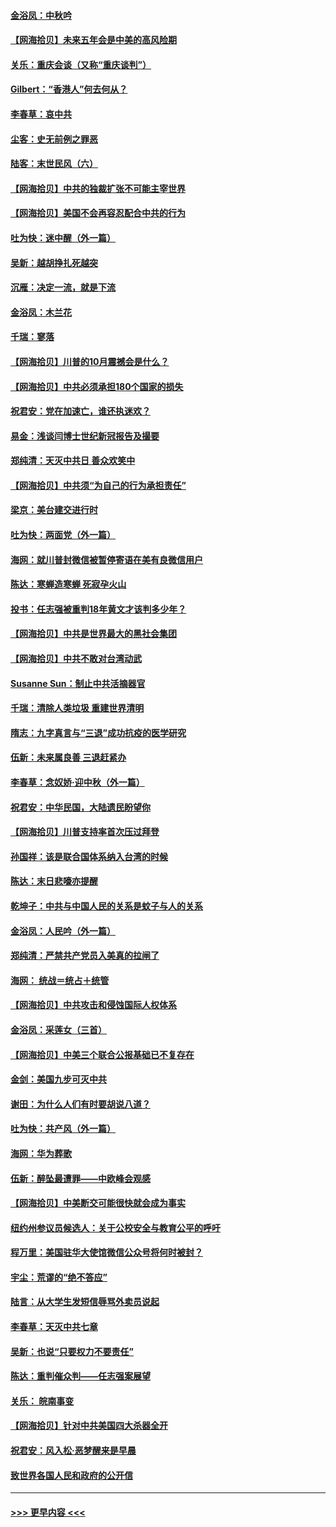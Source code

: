 #### [金浴凤：中秋吟](../pages/nsc993/n12441773.md?t=10010702) 
#### [【网海拾贝】未来五年会是中美的高风险期](../pages/nsc993/n12440760.md?t=10010702) 
#### [关乐：重庆会谈（又称“重庆谈判”）](../pages/nsc993/n12437525.md?t=10010702) 
#### [Gilbert：“香港人”何去何从？](../pages/nsc993/n12435894.md?t=10010702) 
#### [李春草：哀中共](../pages/nsc993/n12435874.md?t=10010702) 
#### [尘客：史无前例之罪恶](../pages/nsc993/n12435762.md?t=10010702) 
#### [陆客：末世民风（六）](../pages/nsc993/n12435354.md?t=10010702) 
#### [【网海拾贝】中共的独裁扩张不可能主宰世界](../pages/nsc993/n12435151.md?t=10010702) 
#### [【网海拾贝】美国不会再容忍配合中共的行为](../pages/nsc993/n12433808.md?t=10010702) 
#### [吐为快：迷中醒（外一篇）](../pages/nsc993/n12433585.md?t=10010702) 
#### [吴新：越胡挣扎死越突](../pages/nsc993/n12433562.md?t=10010702) 
#### [沉雁：决定一流，就是下流](../pages/nsc993/n12432128.md?t=10010702) 
#### [金浴凤：木兰花](../pages/nsc993/n12432124.md?t=10010702) 
#### [千瑞：寥落](../pages/nsc993/n12432071.md?t=10010702) 
#### [【网海拾贝】川普的10月震撼会是什么？](../pages/nsc993/n12431624.md?t=10010702) 
#### [【网海拾贝】中共必须承担180个国家的损失](../pages/nsc993/n12428893.md?t=10010702) 
#### [祝君安：党在加速亡，谁还执迷欢？](../pages/nsc993/n12428652.md?t=10010702) 
#### [易金：浅谈闫博士世纪新冠报告及撮要](../pages/nsc993/n12426822.md?t=10010702) 
#### [郑纯清：天灭中共日 善众欢笑中](../pages/nsc993/n12426784.md?t=10010702) 
#### [【网海拾贝】中共须“为自己的行为承担责任”](../pages/nsc993/n12426067.md?t=10010702) 
#### [梁京：美台建交进行时](../pages/nsc993/n12424066.md?t=10010702) 
#### [吐为快：两面党（外一篇）](../pages/nsc993/n12424043.md?t=10010702) 
#### [海网：就川普封微信被暂停寄语在美有良微信用户](../pages/nsc993/n12424021.md?t=10010702) 
#### [陈达：寒蝉造寒蝉 死寂孕火山](../pages/nsc993/n12423958.md?t=10010702) 
#### [投书：任志强被重判18年黄文才该判多少年？](../pages/nsc993/n12423672.md?t=10010702) 
#### [【网海拾贝】中共是世界最大的黑社会集团](../pages/nsc993/n12423543.md?t=10010702) 
#### [【网海拾贝】中共不敢对台湾动武](../pages/nsc993/n12421418.md?t=10010702) 
#### [Susanne Sun：制止中共活摘器官](../pages/nsc993/n12419654.md?t=10010702) 
#### [千瑞：清除人类垃圾 重建世界清明](../pages/nsc993/n12419414.md?t=10010702) 
#### [隋志：九字真言与“三退”成功抗疫的医学研究](../pages/nsc993/n12419248.md?t=10010702) 
#### [伍新：未来属良善 三退赶紧办](../pages/nsc993/n12418496.md?t=10010702) 
#### [李春草：念奴娇·迎中秋（外一篇）](../pages/nsc993/n12418465.md?t=10010702) 
#### [祝君安：中华民国，大陆遗民盼望你](../pages/nsc993/n12418089.md?t=10010702) 
#### [【网海拾贝】川普支持率首次压过拜登](../pages/nsc993/n12418050.md?t=10010702) 
#### [孙国祥：该是联合国体系纳入台湾的时候](../pages/nsc993/n12417369.md?t=10010702) 
#### [陈达：末日悲嚎亦提醒](../pages/nsc993/n12416736.md?t=10010702) 
#### [乾坤子：中共与中国人民的关系是蚊子与人的关系](../pages/nsc993/n12416632.md?t=10010702) 
#### [金浴凤：人民吟（外一篇）](../pages/nsc993/n12416567.md?t=10010702) 
#### [郑纯清：严禁共产党员入美真的拉闸了](../pages/nsc993/n12416550.md?t=10010702) 
#### [海网： 统战＝统占＋统管](../pages/nsc993/n12416404.md?t=10010702) 
#### [【网海拾贝】中共攻击和侵蚀国际人权体系](../pages/nsc993/n12416250.md?t=10010702) 
#### [金浴凤：采莲女（三首）](../pages/nsc993/n12415517.md?t=10010702) 
#### [【网海拾贝】中美三个联合公报基础已不复存在](../pages/nsc993/n12415054.md?t=10010702) 
#### [金剑：美国九步可灭中共](../pages/nsc993/n12413183.md?t=10010702) 
#### [谢田：为什么人们有时要胡说八道？](../pages/nsc993/n12411861.md?t=10010702) 
#### [吐为快：共产风（外一篇）](../pages/nsc993/n12411761.md?t=10010702) 
#### [海网：华为葬歌](../pages/nsc993/n12410381.md?t=10010702) 
#### [伍新：醉坠最遭罪——中欧峰会观感](../pages/nsc993/n12410364.md?t=10010702) 
#### [【网海拾贝】中美断交可能很快就会成为事实](../pages/nsc993/n12409495.md?t=10010702) 
#### [纽约州参议员候选人：关于公校安全与教育公平的呼吁](../pages/nsc993/n12409228.md?t=10010702) 
#### [程万里：美国驻华大使馆微信公众号将何时被封？](../pages/nsc993/n12407397.md?t=10010702) 
#### [宇尘：荒谬的“绝不答应”](../pages/nsc993/n12407360.md?t=10010702) 
#### [陆言：从大学生发短信辱骂外卖员说起](../pages/nsc993/n12407285.md?t=10010702) 
#### [李春草：天灭中共七章](../pages/nsc993/n12406988.md?t=10010702) 
#### [吴新：也说“只要权力不要责任”](../pages/nsc993/n12406966.md?t=10010702) 
#### [陈达：重判催众判——任志强案展望](../pages/nsc993/n12404540.md?t=10010702) 
#### [关乐： 皖南事变](../pages/nsc993/n12404288.md?t=10010702) 
#### [【网海拾贝】针对中共美国四大杀器全开](../pages/nsc993/n12404172.md?t=10010702) 
#### [祝君安：风入松‧恶梦醒来是早晨](../pages/nsc993/n12401953.md?t=10010702) 
#### [致世界各国人民和政府的公开信](../pages/nsc993/n12401824.md?t=10010702) 

----
#### [ >>> 更早内容 <<< ](../indexes/nsc993-earlier.md)
